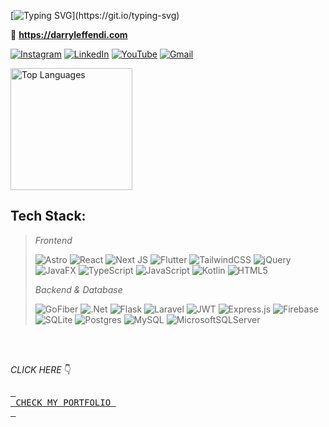 [![Typing SVG](https://readme-typing-svg.demolab.com?font=Fira+Code&size=24&duration=3000&pause=1500&color=F7EEEC&width=435&lines=Hello!+%F0%9F%91%8B+My+name+is+Darryl.)](https://git.io/typing-svg)

🔗 **https://darryleffendi.com**

[![Instagram](https://img.shields.io/badge/Instagram-%23E4405F.svg?logo=Instagram&logoColor=white)](https://instagram.com/darryl_ce) 
[![LinkedIn](https://img.shields.io/badge/LinkedIn-%230077B5.svg?logo=linkedin&logoColor=white)](https://linkedin.com/in/darryl-effendi) 
[![YouTube](https://img.shields.io/badge/YouTube-%23FF0000.svg?logo=YouTube&logoColor=white)](https://youtube.com/@darryleffendi) 
[![Gmail](https://img.shields.io/badge/Gmail-%23EE8800.svg?logo=Gmail&logoColor=white)](mailto:darryleffendi@gmail.com) 

<div style="display: flex; align-items: center;">
    <img src="https://github-readme-stats.vercel.app/api/top-langs/?username=darryleffendi&theme=monokai&hide_border=true&include_all_commits=false&count_private=true&layout=compact" alt="Top Languages" style="height: 195px;">
</div>

## Tech Stack:

> *Frontend*
> 
> ![Astro](https://img.shields.io/badge/astro-%232C2052.svg?style=for-the-badge&logo=astro&logoColor=white)
> ![React](https://img.shields.io/badge/react-%2320232a.svg?style=for-the-badge&logo=react&logoColor=%2361DAFB)
> ![Next JS](https://img.shields.io/badge/Next-black?style=for-the-badge&logo=next.js&logoColor=white)
> ![Flutter](https://img.shields.io/badge/Flutter-%23112333.svg?style=for-the-badge&logo=Flutter&logoColor=white)
> ![TailwindCSS](https://img.shields.io/badge/tailwindcss-%23072f38.svg?style=for-the-badge&logo=tailwind-css&logoColor=white)
> ![jQuery](https://img.shields.io/badge/jquery-%2304263b.svg?style=for-the-badge&logo=jquery&logoColor=white)
> ![JavaFX](https://img.shields.io/badge/javafx-%2320232a.svg?style=for-the-badge&logo=javafx&logoColor=white)
> ![TypeScript](https://img.shields.io/badge/typescript-%23112333.svg?style=for-the-badge&logo=typescript&logoColor=white)
> ![JavaScript](https://img.shields.io/badge/javascript-%2320232a.svg?style=for-the-badge&logo=javascript&logoColor=%23F7DF1E)
> ![Kotlin](https://img.shields.io/badge/kotlin-%2312023d.svg?style=for-the-badge&logo=kotlin&logoColor=white)
> ![HTML5](https://img.shields.io/badge/html5-%232c0308.svg?style=for-the-badge&logo=html5&logoColor=white)
> 
> *Backend & Database*
>
> ![GoFiber](https://img.shields.io/badge/gofiber-%23072f38.svg?style=for-the-badge&logo=go&logoColor=white)
> ![.Net](https://img.shields.io/badge/.NET-%232C2052?style=for-the-badge&logo=.net&logoColor=white)
> ![Flask](https://img.shields.io/badge/flask-%23000.svg?style=for-the-badge&logo=flask&logoColor=white)
> ![Laravel](https://img.shields.io/badge/laravel-%232c0308.svg?style=for-the-badge&logo=laravel&logoColor=white)
> ![JWT](https://img.shields.io/badge/JWT-black?style=for-the-badge&logo=JSON%20web%20tokens)
> ![Express.js](https://img.shields.io/badge/express.js-%2320232a.svg?style=for-the-badge&logo=express&logoColor=%2361DAFB)
> ![Firebase](https://img.shields.io/badge/firebase-%232c1603?style=for-the-badge&logo=firebase&logoColor=ffcd34)
> ![SQLite](https://img.shields.io/badge/sqlite-%2304263b.svg?style=for-the-badge&logo=sqlite&logoColor=white)
> ![Postgres](https://img.shields.io/badge/postgres-%23112333.svg?style=for-the-badge&logo=postgresql&logoColor=white)
> ![MySQL](https://img.shields.io/badge/mysql-%23112333.svg?style=for-the-badge&logo=mysql&logoColor=white)
> ![MicrosoftSQLServer](https://img.shields.io/badge/Microsoft%20SQL%20Server-%232c0308?style=for-the-badge&logo=microsoft%20sql%20server&logoColor=white)

<br/>
<br/>

*CLICK HERE* 👇

[<kbd> <br> CHECK MY PORTFOLIO <br> </kbd>][Link]

[Link]: https://darryleffendi.com

